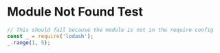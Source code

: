 # Module Not Found Test

```js
// This should fail because the module is not in the require config
const _ = require('lodash');
_.range(1, 5);
``` 